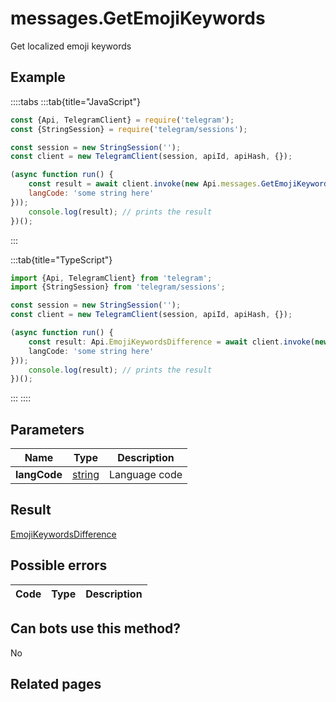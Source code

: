 # messages.GetEmojiKeywords

Get localized emoji keywords



## Example

::::tabs
:::tab{title="JavaScript"}
```js
const {Api, TelegramClient} = require('telegram');
const {StringSession} = require('telegram/sessions');

const session = new StringSession('');
const client = new TelegramClient(session, apiId, apiHash, {});

(async function run() {
    const result = await client.invoke(new Api.messages.GetEmojiKeywords({
    langCode: 'some string here'
}));
    console.log(result); // prints the result
})();
```
:::

:::tab{title="TypeScript"}
```ts
import {Api, TelegramClient} from 'telegram';
import {StringSession} from 'telegram/sessions';

const session = new StringSession('');
const client = new TelegramClient(session, apiId, apiHash, {});

(async function run() {
    const result: Api.EmojiKeywordsDifference = await client.invoke(new Api.messages.GetEmojiKeywords({
    langCode: 'some string here'
}));
    console.log(result); // prints the result
})();
```
:::
::::



## Parameters

| Name | Type | Description |
| :--: | ---- | ----------- |
| **langCode** | [string](https://core.telegram.org/type/string) | Language code 


## Result

[EmojiKeywordsDifference](https://core.telegram.org/type/EmojiKeywordsDifference)



## Possible errors

| Code | Type | Description |
| :--: | ---- | ----------- |


## Can bots use this method?

No

## Related pages


